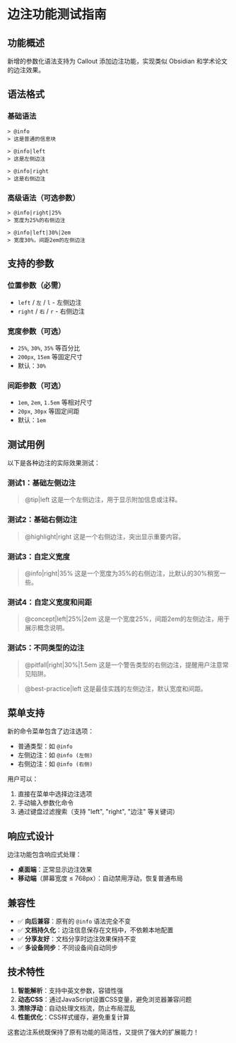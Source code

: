 # 边注功能测试指南

## 功能概述

新增的参数化语法支持为 Callout 添加边注功能，实现类似 Obsidian 和学术论文的边注效果。

## 语法格式

### 基础语法
```
> @info
> 这是普通的信息块

> @info|left
> 这是左侧边注

> @info|right  
> 这是右侧边注
```

### 高级语法（可选参数）
```
> @info|right|25%
> 宽度为25%的右侧边注

> @info|left|30%|2em
> 宽度30%，间距2em的左侧边注
```

## 支持的参数

### 位置参数（必需）
- `left` / `左` / `l` - 左侧边注
- `right` / `右` / `r` - 右侧边注

### 宽度参数（可选）
- `25%`, `30%`, `35%` 等百分比
- `200px`, `15em` 等固定尺寸
- 默认：`30%`

### 间距参数（可选）
- `1em`, `2em`, `1.5em` 等相对尺寸
- `20px`, `30px` 等固定间距
- 默认：`1em`

## 测试用例

以下是各种边注的实际效果测试：

### 测试1：基础左侧边注
> @tip|left
> 这是一个左侧边注，用于显示附加信息或注释。

### 测试2：基础右侧边注
> @highlight|right
> 这是一个右侧边注，突出显示重要内容。

### 测试3：自定义宽度
> @info|right|35%
> 这是一个宽度为35%的右侧边注，比默认的30%稍宽一些。

### 测试4：自定义宽度和间距
> @concept|left|25%|2em
> 这是一个宽度25%，间距2em的左侧边注，用于展示概念说明。

### 测试5：不同类型的边注
> @pitfall|right|30%|1.5em
> 这是一个警告类型的右侧边注，提醒用户注意常见陷阱。

> @best-practice|left
> 这是最佳实践的左侧边注，默认宽度和间距。

## 菜单支持

新的命令菜单包含了边注选项：
- 普通类型：如 `@info`
- 左侧边注：如 `@info (左侧)`  
- 右侧边注：如 `@info (右侧)`

用户可以：
1. 直接在菜单中选择边注选项
2. 手动输入参数化命令
3. 通过键盘过滤搜索（支持 "left", "right", "边注" 等关键词）

## 响应式设计

边注功能包含响应式处理：
- **桌面端**：正常显示边注效果
- **移动端**（屏幕宽度 ≤ 768px）：自动禁用浮动，恢复普通布局

## 兼容性

- ✅ **向后兼容**：原有的 `@info` 语法完全不变
- ✅ **文档持久化**：边注信息保存在文档中，不依赖本地配置
- ✅ **分享友好**：文档分享时边注效果保持不变
- ✅ **多设备同步**：不同设备间自动同步

## 技术特性

1. **智能解析**：支持中英文参数，容错性强
2. **动态CSS**：通过JavaScript设置CSS变量，避免浏览器兼容问题  
3. **清除浮动**：自动处理文档流，防止布局混乱
4. **性能优化**：CSS样式缓存，避免重复计算

这套边注系统既保持了原有功能的简洁性，又提供了强大的扩展能力！
